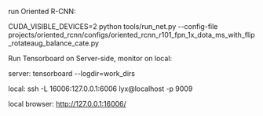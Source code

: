 run Oriented R-CNN:

CUDA_VISIBLE_DEVICES=2 python tools/run_net.py --config-file projects/oriented_rcnn/configs/oriented_rcnn_r101_fpn_1x_dota_ms_with_flip_rotateaug_balance_cate.py

Run Tensorboard on Server-side, monitor on local:

server: tensorboard --logdir=work_dirs

local: ssh -L 16006:127.0.0.1:6006 lyx@localhost -p 9009

local browser: http://127.0.0.1:16006/
